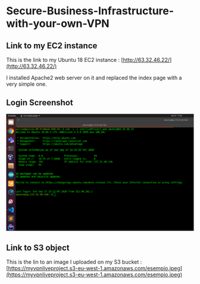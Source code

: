 # Secure-Business-Infrastructure-with-your-own-VPN



## Link to my EC2 instance

This is the link to my Ubuntu 18 EC2 instance : [http://63.32.46.22/](http://63.32.46.22/)

I installed Apache2 web server on it and replaced the index page with a very simple one.

## Login Screenshot

![](img/ec2_login.png)

## Link to S3 object

This is the lin to an image I uploaded on my S3 bucket : [https://myvpnliveproject.s3-eu-west-1.amazonaws.com/esempio.jpeg](https://myvpnliveproject.s3-eu-west-1.amazonaws.com/esempio.jpeg)
